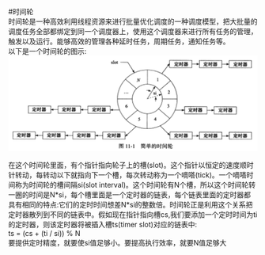 #时间轮  
时间轮是一种高效利用线程资源来进行批量优化调度的一种调度模型，把大批量的调度任务全部都绑定到同一个调度器上，使用这个调度器来进行所有任务的管理，触发以及运行。能够高效的管理各种延时任务，周期任务，通知任务等。  
以下是一个时间轮的图示:
![](./timingwheel01.png)

在这个时间轮里面，有个指针指向轮子上的槽(slot)。这个指针以恒定的速度顺时针转动，每转动以下就指向下一个槽，每次转动称为一个嘀嗒(tick)。一个嘀嗒时间称为时间轮的槽间隔si(slot interval)。这个时间轮有N个槽，所以这个时间轮转一圈的时间是N\*si，每个槽里面是一个定时器的链表，每个链表里面的定时器都具有相同的特点:它们的定时时间想差N\*si的整数倍。时间轮正是利用这个关系把定时器散列到不同的链表中。假如现在指针指向槽cs,我们要添加一个定时时间为ti的定时器，则该定时器将被插入槽ts(timer slot)对应的链表中:  
    ts = (cs + (ti / si)) % N  
要提供定时精度，就要使si值足够小。要提高执行效率，就要N值足够大

